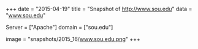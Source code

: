 
+++
date = "2015-04-19"
title = "Snapshot of http://www.sou.edu"
data = "www.sou.edu"

Server = ["Apache"]
domain = ["sou.edu"]

  image = "snapshots/2015_16/www.sou.edu.png"
+++
#
